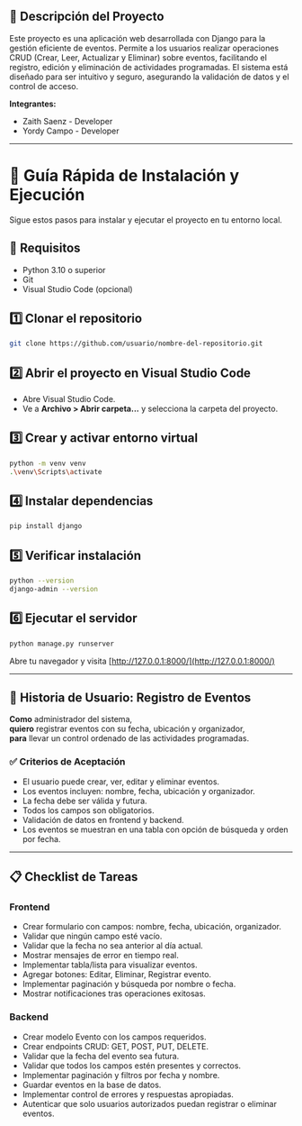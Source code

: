 ## 📄 Descripción del Proyecto

Este proyecto es una aplicación web desarrollada con Django para la gestión eficiente de eventos. Permite a los usuarios realizar operaciones CRUD (Crear, Leer, Actualizar y Eliminar) sobre eventos, facilitando el registro, edición y eliminación de actividades programadas. El sistema está diseñado para ser intuitivo y seguro, asegurando la validación de datos y el control de acceso.

**Integrantes:**  
- Zaith Saenz - Developer  
- Yordy Campo - Developer

---

# 📘 Guía Rápida de Instalación y Ejecución

Sigue estos pasos para instalar y ejecutar el proyecto en tu entorno local.

## 🚀 Requisitos

- Python 3.10 o superior
- Git
- Visual Studio Code (opcional)

## 1️⃣ Clonar el repositorio

```bash
git clone https://github.com/usuario/nombre-del-repositorio.git
```

## 2️⃣ Abrir el proyecto en Visual Studio Code

- Abre Visual Studio Code.
- Ve a **Archivo > Abrir carpeta...** y selecciona la carpeta del proyecto.

## 3️⃣ Crear y activar entorno virtual

```bash
python -m venv venv
.\venv\Scripts\activate
```

## 4️⃣ Instalar dependencias

```bash
pip install django
```

## 5️⃣ Verificar instalación

```bash
python --version
django-admin --version
```

## 6️⃣ Ejecutar el servidor

```bash
python manage.py runserver
```

Abre tu navegador y visita [http://127.0.0.1:8000/](http://127.0.0.1:8000/)

---

## 🧾 Historia de Usuario: Registro de Eventos

**Como** administrador del sistema,  
**quiero** registrar eventos con su fecha, ubicación y organizador,  
**para** llevar un control ordenado de las actividades programadas.

### ✅ Criterios de Aceptación

- El usuario puede crear, ver, editar y eliminar eventos.
- Los eventos incluyen: nombre, fecha, ubicación y organizador.
- La fecha debe ser válida y futura.
- Todos los campos son obligatorios.
- Validación de datos en frontend y backend.
- Los eventos se muestran en una tabla con opción de búsqueda y orden por fecha.

---

## 📋 Checklist de Tareas

### Frontend
- Crear formulario con campos: nombre, fecha, ubicación, organizador.
- Validar que ningún campo esté vacío.
- Validar que la fecha no sea anterior al día actual.
- Mostrar mensajes de error en tiempo real.
- Implementar tabla/lista para visualizar eventos.
- Agregar botones: Editar, Eliminar, Registrar evento.
- Implementar paginación y búsqueda por nombre o fecha.
- Mostrar notificaciones tras operaciones exitosas.

### Backend
- Crear modelo Evento con los campos requeridos.
- Crear endpoints CRUD: GET, POST, PUT, DELETE.
- Validar que la fecha del evento sea futura.
- Validar que todos los campos estén presentes y correctos.
- Implementar paginación y filtros por fecha y nombre.
- Guardar eventos en la base de datos.
- Implementar control de errores y respuestas apropiadas.
- Autenticar que solo usuarios autorizados puedan registrar o eliminar eventos.